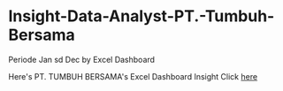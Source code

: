 # Insight-Data-Analyst-PT.-Tumbuh-Bersama
Periode Jan sd Dec
by Excel Dashboard

Here's PT. TUMBUH BERSAMA's Excel Dashboard Insight
Click [here](https://docs.google.com/spreadsheets/d/11yHluxsK1Ylk0ebV9RYhwNbFQajbVjYZ/edit?gid=1942725943#gid=1942725943)


